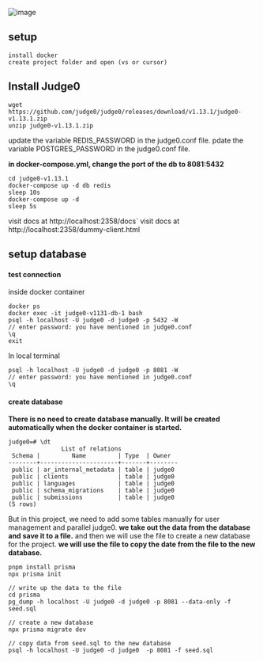 ![image](https://github.com/user-attachments/assets/3c03aa0c-8f4d-4c41-8926-223167ec3800)

## setup

```
install docker
create project folder and open (vs or cursor)
```

## Install Judge0

```
wget https://github.com/judge0/judge0/releases/download/v1.13.1/judge0-v1.13.1.zip
unzip judge0-v1.13.1.zip
```

update the variable REDIS_PASSWORD in the judge0.conf file.
pdate the variable POSTGRES_PASSWORD in the judge0.conf file.

**in docker-compose.yml, change the port of the db to 8081:5432**

```
cd judge0-v1.13.1
docker-compose up -d db redis
sleep 10s
docker-compose up -d
sleep 5s
```

visit docs at http://localhost:2358/docs`
visit docs at http://localhost:2358/dummy-client.html

## setup database

#### test connection

inside docker container

```
docker ps
docker exec -it judge0-v1131-db-1 bash
psql -h localhost -U judge0 -d judge0 -p 5432 -W
// enter password: you have mentioned in judge0.conf
\q
exit
```

In local terminal

```
psql -h localhost -U judge0 -d judge0 -p 8081 -W
// enter password: you have mentioned in judge0.conf
\q
```

#### create database

**There is no need to create database manually. It will be created automatically when the docker container is started.**

```
judge0=# \dt
               List of relations
 Schema |         Name         | Type  | Owner
--------+----------------------+-------+--------
 public | ar_internal_metadata | table | judge0
 public | clients              | table | judge0
 public | languages            | table | judge0
 public | schema_migrations    | table | judge0
 public | submissions          | table | judge0
(5 rows)
```

But in this project, we need to add some tables manually for user management and parallel judge0.
**we take out the data from the database and save it to a file.**
and then we will use the file to create a new database for the project.
**we will use the file to copy the date from the file to the new database.**

```
pnpm install prisma
npx prisma init

// write up the data to the file
cd prisma
pg_dump -h localhost -U judge0 -d judge0 -p 8081 --data-only -f seed.sql

// create a new database
npx prisma migrate dev

// copy data from seed.sql to the new database
psql -h localhost -U judge0 -d judge0  -p 8081 -f seed.sql
```
